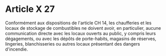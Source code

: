 # Article X 27

Conformément aux dispositions de l'article CH 14, les chaufferies et les locaux de stockage de combustibles ne doivent avoir, en particulier, aucune communication directe avec les locaux ouverts au public, y compris leurs dégagements, ou avec les dépôts de porte-habits, magasins de réserves, lingeries, blanchisseries ou autres locaux présentant des dangers d'incendie.
